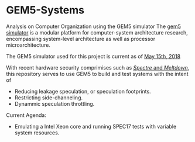# GEM5-Systems
Analysis on Computer Organization using the GEM5 simulator
The [gem5 simulator](http://www.gem5.org/Main_Page) is a modular platform for computer-system architecture research, encompassing system-level architecture as well as processor microarchitecture.

The GEM5 simulator used for this project is current as of [May 15th, 2018](https://github.com/gem5/gem5/commit/ef96b32a28424e0d543198fee0964bb05c88704f)

With recent hardware security comprimises such as [*Spectre* and *Meltdown*](https://spectreattack.com), this repository serves to use GEM5 to build and test systems with the intent of 
* Reducing leakage speculation, or speculation footprints.
* Restricting side-channeling.
* Dynammic speculation throttling.

Current Agenda:

* Emulating a Intel Xeon core and running SPEC17 tests with variable system resources.